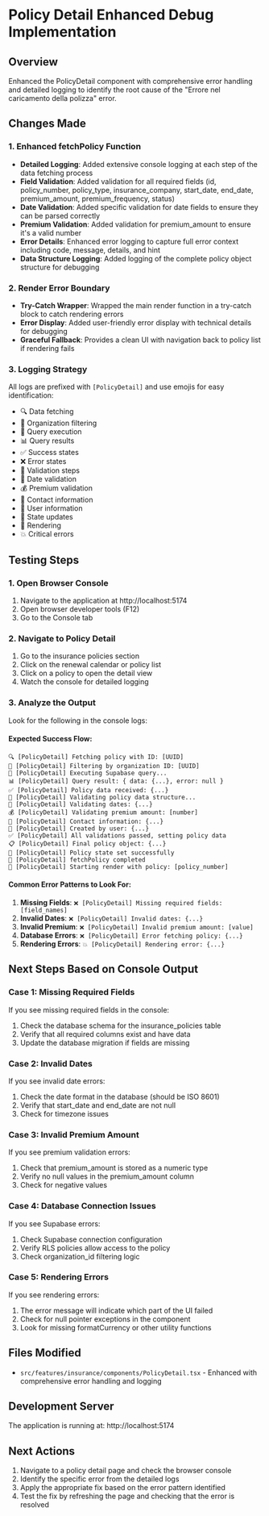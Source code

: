 # Policy Detail Enhanced Debug Implementation

## Overview
Enhanced the PolicyDetail component with comprehensive error handling and detailed logging to identify the root cause of the "Errore nel caricamento della polizza" error.

## Changes Made

### 1. Enhanced fetchPolicy Function
- **Detailed Logging**: Added extensive console logging at each step of the data fetching process
- **Field Validation**: Added validation for all required fields (id, policy_number, policy_type, insurance_company, start_date, end_date, premium_amount, premium_frequency, status)
- **Date Validation**: Added specific validation for date fields to ensure they can be parsed correctly
- **Premium Validation**: Added validation for premium_amount to ensure it's a valid number
- **Error Details**: Enhanced error logging to capture full error context including code, message, details, and hint
- **Data Structure Logging**: Added logging of the complete policy object structure for debugging

### 2. Render Error Boundary
- **Try-Catch Wrapper**: Wrapped the main render function in a try-catch block to catch rendering errors
- **Error Display**: Added user-friendly error display with technical details for debugging
- **Graceful Fallback**: Provides a clean UI with navigation back to policy list if rendering fails

### 3. Logging Strategy
All logs are prefixed with `[PolicyDetail]` and use emojis for easy identification:
- 🔍 Data fetching
- 🏢 Organization filtering
- 🚀 Query execution
- 📊 Query results
- ✅ Success states
- ❌ Error states
- 🔧 Validation steps
- 📅 Date validation
- 💰 Premium validation
- 👤 Contact information
- 👥 User information
- 🎯 State updates
- 🎨 Rendering
- 💥 Critical errors

## Testing Steps

### 1. Open Browser Console
1. Navigate to the application at http://localhost:5174
2. Open browser developer tools (F12)
3. Go to the Console tab

### 2. Navigate to Policy Detail
1. Go to the insurance policies section
2. Click on the renewal calendar or policy list
3. Click on a policy to open the detail view
4. Watch the console for detailed logging

### 3. Analyze the Output
Look for the following in the console logs:

#### Expected Success Flow:
```
🔍 [PolicyDetail] Fetching policy with ID: [UUID]
🏢 [PolicyDetail] Filtering by organization ID: [UUID]
🚀 [PolicyDetail] Executing Supabase query...
📊 [PolicyDetail] Query result: { data: {...}, error: null }
✅ [PolicyDetail] Policy data received: {...}
🔧 [PolicyDetail] Validating policy data structure...
📅 [PolicyDetail] Validating dates: {...}
💰 [PolicyDetail] Validating premium amount: [number]
👤 [PolicyDetail] Contact information: {...}
👥 [PolicyDetail] Created by user: {...}
✅ [PolicyDetail] All validations passed, setting policy data
📋 [PolicyDetail] Final policy object: {...}
🎯 [PolicyDetail] Policy state set successfully
🏁 [PolicyDetail] fetchPolicy completed
🎨 [PolicyDetail] Starting render with policy: [policy_number]
```

#### Common Error Patterns to Look For:
1. **Missing Fields**: `❌ [PolicyDetail] Missing required fields: [field_names]`
2. **Invalid Dates**: `❌ [PolicyDetail] Invalid dates: {...}`
3. **Invalid Premium**: `❌ [PolicyDetail] Invalid premium amount: [value]`
4. **Database Errors**: `❌ [PolicyDetail] Error fetching policy: {...}`
5. **Rendering Errors**: `💥 [PolicyDetail] Rendering error: {...}`

## Next Steps Based on Console Output

### Case 1: Missing Required Fields
If you see missing required fields in the console:
1. Check the database schema for the insurance_policies table
2. Verify that all required columns exist and have data
3. Update the database migration if fields are missing

### Case 2: Invalid Dates
If you see invalid date errors:
1. Check the date format in the database (should be ISO 8601)
2. Verify that start_date and end_date are not null
3. Check for timezone issues

### Case 3: Invalid Premium Amount
If you see premium validation errors:
1. Check that premium_amount is stored as a numeric type
2. Verify no null values in the premium_amount column
3. Check for negative values

### Case 4: Database Connection Issues
If you see Supabase errors:
1. Check Supabase connection configuration
2. Verify RLS policies allow access to the policy
3. Check organization_id filtering logic

### Case 5: Rendering Errors
If you see rendering errors:
1. The error message will indicate which part of the UI failed
2. Check for null pointer exceptions in the component
3. Look for missing formatCurrency or other utility functions

## Files Modified
- `src/features/insurance/components/PolicyDetail.tsx` - Enhanced with comprehensive error handling and logging

## Development Server
The application is running at: http://localhost:5174

## Next Actions
1. Navigate to a policy detail page and check the browser console
2. Identify the specific error from the detailed logs
3. Apply the appropriate fix based on the error pattern identified
4. Test the fix by refreshing the page and checking that the error is resolved